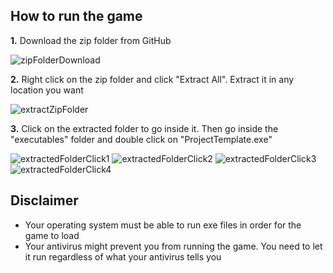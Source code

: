 ## How to run the game
**1.** Download the zip folder from GitHub

![zipFolderDownload](https://github.com/user-attachments/assets/a7b0bbdf-3b59-4405-813d-85440b5019ea)

**2.** Right click on the zip folder and click "Extract All". Extract it in any location you want

![extractZipFolder](https://github.com/user-attachments/assets/f148fd89-a828-4a60-82bd-474fca4b6ae1)

**3.** Click on the extracted folder to go inside it. Then go inside the "executables" folder and double click on "ProjectTemplate.exe"

![extractedFolderClick1](https://github.com/user-attachments/assets/ed06bdca-e2cf-4057-87b2-5ef348297c7c)
![extractedFolderClick2](https://github.com/user-attachments/assets/969e76dd-d8e1-433d-832a-35a930b9e459)
![extractedFolderClick3](https://github.com/user-attachments/assets/ccb82351-9736-45f7-b20d-326f24cbacce)
![extractedFolderClick4](https://github.com/user-attachments/assets/ffdba943-bbf9-484d-8328-50732fb026eb)


## Disclaimer
- Your operating system must be able to run exe files in order for the game to load
- Your antivirus might prevent you from running the game. You need to let it run regardless of what your antivirus tells you

